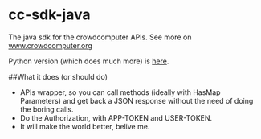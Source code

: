 cc-sdk-java
===========

The java sdk for the crowdcomputer APIs.
See more on www.crowdcomputer.org

Python version (which does much more) is [here](https://github.com/esseti/cc-sdk-python).


##What it does (or should do)
- APIs wrapper, so you can call methods (ideally with HasMap Parameters) and get back a JSON response without the need of doing the boring calls.
- Do the Authorization, with APP-TOKEN and USER-TOKEN.
- It will make the world better, belive me.

